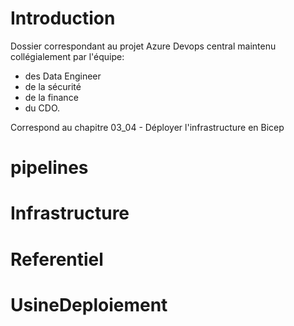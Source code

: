 # Introduction 
Dossier correspondant au projet Azure Devops central maintenu collégialement par l'équipe:
- des Data Engineer
- de la sécurité
- de la finance
- du CDO.

Correspond au chapitre 03_04 - Déployer l'infrastructure en Bicep

# pipelines

# Infrastructure

# Referentiel

# UsineDeploiement
